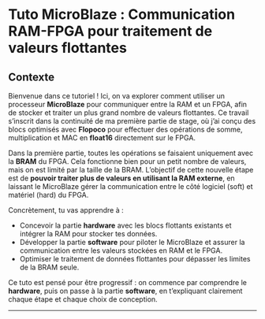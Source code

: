 # Tuto MicroBlaze : Communication RAM-FPGA pour traitement de valeurs flottantes

## Contexte

Bienvenue dans ce tutoriel ! Ici, on va explorer comment utiliser un processeur **MicroBlaze** pour communiquer entre la RAM et un FPGA, afin de stocker et traiter un plus grand nombre de valeurs flottantes. Ce travail s’inscrit dans la continuité de ma première partie de stage, où j’ai conçu des blocs optimisés avec **Flopoco** pour effectuer des opérations de somme, multiplication et MAC en **float16** directement sur le FPGA.

Dans la première partie, toutes les opérations se faisaient uniquement avec la **BRAM** du FPGA. Cela fonctionne bien pour un petit nombre de valeurs, mais on est limité par la taille de la BRAM. L’objectif de cette nouvelle étape est de **pouvoir traiter plus de valeurs en utilisant la RAM externe**, en laissant le MicroBlaze gérer la communication entre le côté logiciel (soft) et matériel (hard) du FPGA.  

Concrètement, tu vas apprendre à :  
- Concevoir la partie **hardware** avec les blocs flottants existants et intégrer la RAM pour stocker tes données.  
- Développer la partie **software** pour piloter le MicroBlaze et assurer la communication entre les valeurs stockées en RAM et le FPGA.  
- Optimiser le traitement de données flottantes pour dépasser les limites de la BRAM seule.  

Ce tuto est pensé pour être progressif : on commence par comprendre le **hardware**, puis on passe à la partie **software**, en t’expliquant clairement chaque étape et chaque choix de conception.

---
